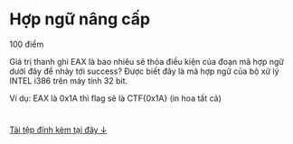 # Hợp ngữ nâng cấp

100 điểm

Giá trị thanh ghi EAX là bao nhiêu sẽ thỏa điều kiện của đoạn mã hợp ngữ dưới đây để nhảy tới success? Được biết đây là mã hợp ngữ của bộ xử lý INTEL i386 trên máy tính 32 bit.

Ví dụ: EAX là 0x1A thì flag sẽ là CTF{0x1A} (in hoa tất cả)

#
[Tải tệp đính kèm tại đây ↓](./source-add1f9a5253d2d49e445fa8edb6884c3.zip)
